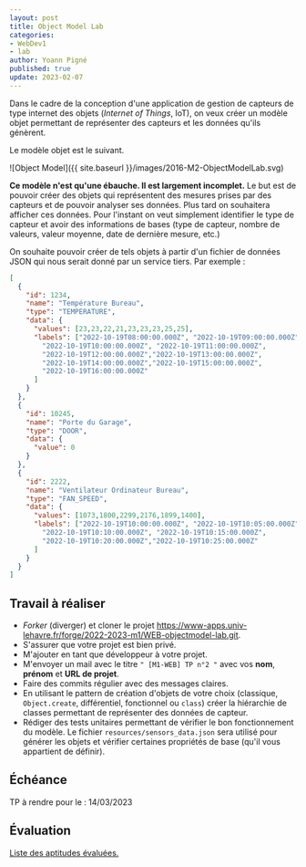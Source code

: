 ```yaml
---
layout: post
title: Object Model Lab
categories:
- WebDev1
- lab
author: Yoann Pigné
published: true
update: 2023-02-07
---
```


Dans le cadre de la conception d'une application de gestion de capteurs de type internet des objets (*Internet of Things*, IoT), on veux créer un modèle objet permettant de représenter des capteurs et les données qu'ils génèrent.

Le modèle objet est le suivant.

![Object Model]({{ site.baseurl }}/images/2016-M2-ObjectModelLab.svg)

**Ce modèle n'est qu'une ébauche. Il est largement incomplet.** Le but est de pouvoir créer des objets qui représentent des mesures prises par des capteurs et de pouvoir analyser ses données. Plus tard on souhaitera afficher ces données. Pour l'instant on veut simplement identifier le type de capteur et avoir des informations de bases (type de capteur, nombre de valeurs, valeur moyenne, date de dernière mesure, etc.)

On souhaite pouvoir créer de tels objets à partir d'un fichier de données JSON qui nous serait donné par un service tiers. Par exemple :

```JSON
[
  {
    "id": 1234,
    "name": "Température Bureau",
    "type": "TEMPERATURE",
    "data": {
      "values": [23,23,22,21,23,23,23,25,25],
      "labels": ["2022-10-19T08:00:00.000Z", "2022-10-19T09:00:00.000Z",
        "2022-10-19T10:00:00.000Z", "2022-10-19T11:00:00.000Z",
        "2022-10-19T12:00:00.000Z","2022-10-19T13:00:00.000Z",
        "2022-10-19T14:00:00.000Z","2022-10-19T15:00:00.000Z",
        "2022-10-19T16:00:00.000Z"
      ]
    }
  },
  {
    "id": 10245,
    "name": "Porte du Garage",
    "type": "DOOR",
    "data": {
      "value": 0
    }
  },
  {
    "id": 2222,
    "name": "Ventilateur Ordinateur Bureau",
    "type": "FAN_SPEED",
    "data": {
      "values": [1073,1800,2299,2176,1899,1400],
      "labels": ["2022-10-19T10:00:00.000Z", "2022-10-19T10:05:00.000Z",
        "2022-10-19T10:10:00.000Z", "2022-10-19T10:15:00.000Z",
        "2022-10-19T10:20:00.000Z","2022-10-19T10:25:00.000Z"
      ]
    }
  }
]
```

## Travail à réaliser

- *Forker* (diverger) et cloner le projet <https://www-apps.univ-lehavre.fr/forge/2022-2023-m1/WEB-objectmodel-lab.git>.
- S'assurer que votre projet est bien privé.
- M'ajouter en tant que développeur à votre projet.
- M'envoyer un mail avec le titre `" [M1-WEB] TP n°2 "` avec vos **nom**, **prénom** et **URL de projet**. 
- Faire des commits régulier avec des messages claires. 
- En utilisant le pattern de création d'objets de votre choix (classique, `Object.create`, différentiel, fonctionnel ou `class`) créer la hiérarchie de classes permettant de représenter des données de capteur.
- Rédiger des tests unitaires permettant de vérifier le bon fonctionnement du modèle. Le fichier `resources/sensors_data.json` sera utilisé pour générer les objets et vérifier certaines propriétés de base (qu'il vous appartient de définir).

<!-- Enfin un *merge request* permettra de rendre le TP. Penser à donner **vos nom et prénom** dans le message du *merge request*. -->


## Échéance

TP à rendre pour le : 14/03/2023

## Évaluation

[Liste des aptitudes évaluées.](/teaching/WebDev1#object-models)